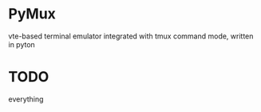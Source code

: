 # PyMux

vte-based terminal emulator integrated with tmux command mode, written in pyton


# TODO

everything
